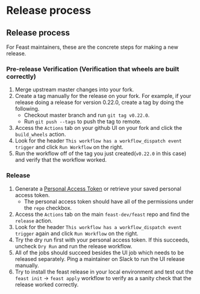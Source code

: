 # Release process

## Release process

For Feast maintainers, these are the concrete steps for making a new release.

### Pre-release Verification (Verification that wheels are built correctly)

1. Merge upstream master changes into your fork.
2. Create a tag manually for the release on your fork. For example, if your release doing a release for version 0.22.0, create a tag by doing the following.
   - Checkout master branch and run `git tag v0.22.0`.
   - Run `git push --tags` to push the tag to remote.
3. Access the `Actions` tab on your github UI on your fork and click the `build_wheels` action.
4. Look for the header `This workflow has a workflow_dispatch event trigger` and click `Run Workflow` on the right.
5. Run the workflow off of the tag you just created(`v0.22.0` in this case) and verify that the workflow worked.

### Release
1. Generate a [Personal Access Token](https://docs.github.com/en/authentication/keeping-your-account-and-data-secure/creating-a-personal-access-token) or retrieve your saved personal access token.
   - The personal access token should have all of the permissions under the `repo` checkbox.
2. Access the `Actions` tab on the main `feast-dev/feast` repo and find the `release` action.
3. Look for the header `This workflow has a workflow_dispatch event trigger` again and click `Run Workflow` on the right.
4. Try the dry run first with your personal access token. If this succeeds, uncheck `Dry Run` and run the release workflow.
5. All of the jobs should succeed besides the UI job which needs to be released separately. Ping a maintainer on Slack to run the UI release manually.
6. Try to install the feast release in your local environment and test out the `feast init` -> `feast apply` workflow to verify as a sanity check that the release worked correctly.
